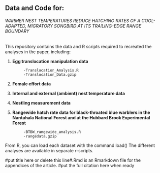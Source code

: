 ## Data and Code for:

###### WARMER NEST TEMPERATURES REDUCE HATCHING RATES OF A COOL-ADAPTED, MIGRATORY SONGBIRD AT ITS TRAILING-EDGE RANGE BOUNDARY  

This repository contains the data and R scripts required to recreated the analyses in the paper, including:

1. **Egg translocation manipulation data**

            -Translocation_Analysis.R
            -Translocation_Data.gzip
            
3. **Female effort data**



4. **Internal and external (ambient) nest temperature data**



5. **Nestling measurement data**



6. **Rangewide hatch rate data for black-throated blue warblers in the Nantahala National Forest and at the Hubbard Brook Experimental Forest**

            -BTBW_rangewide_analysis.R
            -rangedata.gzip


From R, you can load each dataset with the command load()
The different analyses are available in separate r-scripts.

#put title here or delete this line#.Rmd is an Rmarkdown file for the appendices of the article.
#put the full citation here when ready

